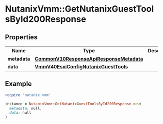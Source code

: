 # NutanixVmm::GetNutanixGuestToolsById200Response

## Properties

| Name | Type | Description | Notes |
| ---- | ---- | ----------- | ----- |
| **metadata** | [**CommonV10ResponseApiResponseMetadata**](CommonV10ResponseApiResponseMetadata.md) |  | [optional] |
| **data** | [**VmmV40EsxiConfigNutanixGuestTools**](VmmV40EsxiConfigNutanixGuestTools.md) |  | [optional] |

## Example

```ruby
require 'nutanix_vmm'

instance = NutanixVmm::GetNutanixGuestToolsById200Response.new(
  metadata: null,
  data: null
)
```

